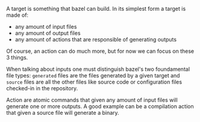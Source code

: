 A target is something that bazel can build. In its simplest form a target is made of:
- any amount of input files
- any amount of output files
- any amount of actions that are responsible of generating outputs

Of course, an action can do much more, but for now we can focus on these 3 things. 

When talking about inputs one must distinguish bazel's two foundamental file types: `generated` files are the files generated by a given target and `source` files are all the other files like source code or configuration files checked-in in the repository. 

Action are atomic commands that given any amount of input files will generate one or more outputs. A good example can be a compilation action that given a source file will generate a binary.